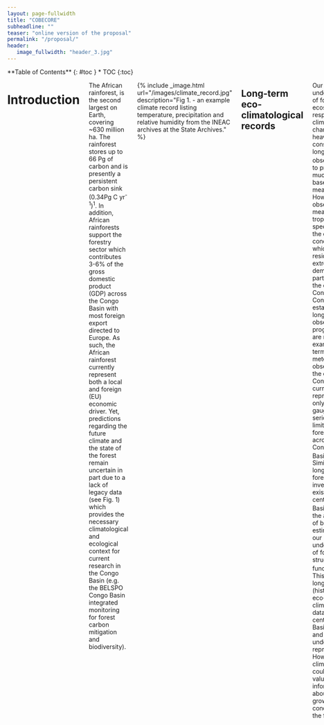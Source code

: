 ```yaml
---
layout: page-fullwidth
title: "COBECORE"
subheadline: ""
teaser: "online version of the proposal"
permalink: "/proposal/"
header:
   image_fullwidth: "header_3.jpg"
---
```

<div class="row">
<div class="medium-4 medium-push-8 columns" markdown="1">
<div class="panel radius" markdown="1">
**Table of Contents**
{: #toc }
*  TOC
{:toc}
</div>
</div><!-- /.medium-4.columns -->

<div class="medium-8 medium-pull-4 columns" markdown="1">

# Introduction

The African rainforest, is the second largest on Earth, covering ~630 million ha. The rainforest stores up to 66 Pg of carbon and is presently a persistent carbon sink (0.34Pg C yr<sup>-1</sup>)<sup>1</sup>. In addition, African rainforests support the forestry sector which contributes 3-6% of the gross domestic product (GDP) across the Congo Basin with most foreign export directed to Europe. As such, the African rainforest currently represent both a local and foreign (EU) economic driver. Yet, predictions regarding the future climate and the state of the forest remain uncertain in part due to a lack of legacy data (see Fig. 1) which provides the necessary climatological and ecological context for current research in the Congo Basin (e.g. the BELSPO Congo Basin integrated monitoring for forest carbon mitigation and biodiversity). 

{% include _image.html url="/images/climate_record.jpg" description="Fig 1. - an example climate record listing temperature, precipitation and relative humidity from the INEAC archives at the State Archives." %}

## Long-term eco-climatological records

Our understanding of forest ecosystem responses to climatic change relies heavily on consistent long-term  observations<sup>2,3</sup> to provide much needed baseline measurements. However, observing and measuring  tropical plant species and the climatic conditions in which they reside is extremely demanding, particularly in the central Congo Basin. Consequently, established long-term observation programmes are rare. For example in terms of meteorological observations, the central Congo Basin is currently represented by only a few rain gauges, seriously limiting climate forecasts across the Congo Basin<sup>4,5</sup>. Similarly, few long term forest inventory plots exist for the central Congo Basin<sup>6</sup> limiting the accuracy of biomass estimates and our understanding of forest structure and function<sup>7,8</sup>. This lack of long-term (historical) eco-climatological data leaves the central Congo Basin spatially and temporally under-represented. However, old climate records could provide valuable information about previous growing conditions of the forest.
Indeed, ecologically relevant data such as historical forest inventory plots which describe forest canopy structure, and leaf level traits derived from herbarium specimen, such as stomatal density and specific leaf area, can elucidate how the forest has changed over time in response to past climate change<sup>9</sup>. In particular, studies demonstrated a strong link between plant functional traits and prevailing climatic conditions<sup>9</sup>. As such, valuable insights can be obtained on how plants are affected by climate change from measuring a limited number of (leaf) functional traits. Strong clustering of leaf traits also implies that changes in environmental conditions can cause profound shifts in plant community structure and ecosystem functioning<sup>10</sup>. Therefore, functional traits could enable us to predict ecosystem functions, such as primary production, carbon sinks and nutrient pools and fluxes under a changing climate. Although traits are continuously being recorded, how functional traits are changing in time is a topic not often addressed.
## Unexplored heritage, and retrospective analysis

There is an urgent need for more long-term eco-climatological (baseline) measurements. Currently, large amounts of ecological and climatological data, approximately five decades (~1910 – 1960), exists as unexplored heritage, stored in various federal archives and collections. Within this context the archives of the Institut National d’Etudes Agronomique du Congo Belge (INEAC) at the State Archives (SA, INEAC March 2013, nr 1546, National Archives), the Royal Museum for Central Africa (RMCA) and the herbarium collections of the Botanic Garden Meise (BGM), with its large collection of tropical African plant specimens and complementary legacy data, are key. The inventory of these archives includes historic forestry, climatological, ecological, biodiversity data and aerial photographs, with great potential and relevance for current and future basic and applied forestry research in the central Congo Basin, particularly within the context of climate change. As of yet, a comprehensive dataset of long-term eco-climatological legacy data for the central Congo Basin is lacking.

{% include _image.html url="/images/sites_small.jpg" description="Fig. 2 - Map of the D.R. Congo, the Congo river and it's watershed. Major cities are marked in italics. Areas not included in climatological data processing are marked with red cross-hatches (i.e. province of Katanga). Locations of interest regarding herbarium and wood collections and archived data are marked (e.g. Yangambi and Luki). The white polygons at Yangambi / luki outline today's UNESCO Man-and-Biosphere reserves. The white dashed rectangle outlines the approximate coverage of historical aerial photographs of the forest cover and it's canopy structure." %}

## Congo basin eco-climatological data recovery and valorisation

COBECORE brings together an interdisciplinary network of partners, including the main institutes curating eco-climatological legacy data of the central Congo Basin. The global objective of this 4-year project is to establish baseline measurements necessary in long-term ecological and climatological research, valorizing as of yet unexplored heritage. To this end, COBECORE will develop a multi-faceted database, by making the static analog INEAC archives digitally accessible and extracting eco-physiological relevant plant traits from historic BGM herbarium specimens. In order to speed up data processing, and provide highly visible public outreach, we will crowd-source transcription of the climatological data and stomatal density counts.
In particular, this database will include: 

1. long-term historical (baseline) climatological measurements throughout the Congo Basin, 
2. detailed forest inventories at the Yangambi and Luki research stations, 
3. geo-referencing of historic aerial photographs and derived structural canopy properties around the Yangambi research station,
4. leaf and wood traits with eco-physiological importance derived from historical herbarium specimen (e.g. stomatal density, gwmax, anatomical wood features) from the Yangambi and Luki regions. The final database will allow for direct applications using contemporary scientific methods such as climate re-analysis, climate forecasting, forest ecosystem modelling and could guide sustainable forestry policies.

# Compliance of the proposal with the scope of the call

There is a pressing need to establish baseline measurements in long-term ecological and climatological research within the Congo Basin (see project summary). The COBECORE project brings together an interdisciplinary network of partners, including the main institutes curating eco-climatological legacy data of the central Congo Basin (i.e. D.R. Congo), to establish these baseline measurements by valorizing as of yet unexplored heritage and realize the potential of eco-climatological legacy data available within the INEAC archives (State Archives), complementary historical archives (RMCA) and data derived of historical herbarium samples of the BGM herbarium.

The project will make information stored in analog archives digitally and easily accessible, which will result in a multi-faceted database of eco-climatological, forest inventory and aerial photography data for direct applications in contemporary scientific methods. Increasing the accessibility of eco-climatological legacy data through COBECORE will improve both global climate and ecosystem models, provide an increased understanding of temporal changes of forest composition and function and contribute to insights into tropical eco-physiology.

# Subject of the proposal

## State of the art and objectives

The project’s overall goal is to make the wealth of information locked in the static INEAC archives accessible to the international scientific community. In order to raise awareness of the global significance of the INEAC data, the COBECORE project will generate three main data streams, together with data integration grouped in four objectives.

***Objective 1. A comprehensive historical climate record across the central Congo basin  :*** 

Currently there is no comprehensive database of spatially explicit historical climatological data for the central Congo Basin. This lack of data directly limits different ongoing research efforts. For example the retrospective analysis of wood cores and herbarium specimens relies greatly on co-occurring climatological records. COBECORE will therefore generate added value and aid in the interpretation of results from the HERBAXYLARREDD project (BELSPO BR/143/A3/HERBAXYLAREDD). HERBAXYLAREDD is aimed at linking plant data from the Herbarium of the BGM with wood samples of the Xylarium of the RMCA in Tervuren to foster a better understanding of patterns and processes in the Congo Basin rainforest. Accurate climatological data are also key in assessing the spatially explicit climate sensitivity of tropical tree species as explored in the Jungle Rhythms project (data collection supported by COBIMFO; BELSPO project SD/AR/01A). We acknowledge that a previous effort was made to partially digitize climatological data during the GNOSIS project (BELSPO project I2/2F/213). The GNOSIS database servers have since been taken offline and the data remains encrypted with the password missing (personal communications: S. Kauranne, Systems & Helpdesk KBIN). Regrettably, these data are considered lost. COBECORE will therefore duplicate part of previous research efforts when digitizing climate records stored at the State Archive.

More so, in Objective 4, we explicitly foresee continued access of the mobilized data long after COBECORE is finished. Data gathered during the digitization effort will contribute to digitization efforts in the State Archive such as outlined in the DIGIPAT initiative. Ingestion of the digitized data in State Archive databases will facilitate future digital consultations of the INEAC archives and support historical analysis such as Expo Congo.

***Objective 2. Historic metrics of forest structure :*** 

In order to establish baseline measurements of the forest structure within the central Congo Basin we propose to assess forest structure based upon various sources of historical data and methodologies. In particular we will use transcription of archived forest survey data in the INEAC archives, re-analysis of BGM herbarium meta-data, the analysis of geo-referenced historic aerial pictures using textural and land-use land-cover change analysis. Structural analysis of the canopy will provide information on the temporal stability of the canopy structure within the permanent sampling plots (e.g. COBIMFO) and support previous and ongoing research at Luki. Geo-referenced imagery (a pre-requisite before textural analysis) will be contributed to www.rdcmining.org and the Cartesius project (www.cartesius.be), an internal digitization initiative of the RMCA. We like to highlight that Objective 2 has a large overlap with thematic axis 2.2.4 “Management and valorisation of the federal audio, photographic and audio-visual heritage” and 2.2.5 “Geolocation for the valorisation of the historical, cultural and scientific heritage” in this BRAIN call. As such, we will seek to collaborate with projects in both axis where possible.

***Objective 3. Historic leaf level traits from herbarium specimen :*** 

In this objective we aim to provide specific leaf area, stomatal density parameters and leaf nitrogen and carbon content (traits) which are important parameters in ecosystem models and indicators of adaptation to climate change in their own right<sup>11,12</sup>. Plant functional traits are used in comparative ecology to offer insights in plant ecological strategies<sup>13</sup>. In addition we will cross-link this data with leaf level data collected during the COMBIMFO field campaign, the phenology data extracted during in the Jungle Rhythms project, the work by Couralet et al. (2013)<sup>14</sup> and previous digitization efforts of herbarium specimen at the BGM in the BIOSPHERETRAITS project.

***Objective 4. Data integration and dissemination :*** 

In the fourth objective we ensure proper data integration into a database structure and dissemination through a web portal and outreach towards the scientific community, the public and the private sector.

## Methods

**1. Data selection (Objective 1-3):**

Historically, the INEAC had it's main headquarters in Yangambi. Paper records of other INEAC field stations were centrally collected at the Yangambi research institute, before being duplicated to keep parallel records in the State Archives. The local significance of the research stations also means that a large fraction of the herbarium (and wood) specimens were collected in or around the greater Yangambi region. A similar singular focus exists around the Luki botanical gardens at the Atlantic side of the Congo Basin, and located in  Mayombe forest. For practical reasons such as data volumes and the number of herbarium specimens to process, the valorization of the INEAC archives and the BGM herbarium will be carried out by focusing on specific locations and subsets of the respective archives (i.e. Yangambi en Luki, see Fig. 2). Although COBECORE makes a selection of data based upon the eco-climatological value of the data the project still ensures that large quantities of analog archives will become digitally and easily accessible and provide a framework for future more extensive digitization (see sections 3.1 & 3.2). 

Currently the Yangambi research station is part of INERA (L'Institut national pour l'Etude et la Recherche Agronomique) and still holds a copy of the data stored in the State Archives. In order to fill in possible gaps of data (e.g. measurements, protocols) at the State Archive, due to incomplete copies, we will partner with the INERA at Yangambi through Resource and Synergies Development (RESYNDE) and their contracting branch in D.R. Congo. Ongoing negotiations concerning long-term collaborations between the INERA Yangambi (with Dr. Limba as acting director) and the RMCA are currently underway, advising full partnership for INERA. However, for practical reasons, notably time restrictions and the unquantifiable estimate of the data gap-filling duties involved before the start of the project, we have chosen to partner with the INERA Yangambi through contracting on an ad-hoc basis. Our partner in contracting will be Dr. Limba  and his affiliated staff. During and after the project we will partner with Dr. Limba to disseminate the dataset generated through the COBECORE project. Within our project we will guarantee the transfer of knowledge of data management and digitization, in return for an intricate knowledge of the INERA-Yangambi library and it's collection.

***Climatological data :***

As the COBECORE database will support tropical ecology research in the central Congo Basin we will limit transcription of climatological records to provinces of D.R. Congo with tropical climate regions (Köppen-Geiger classifications Af, Am and Aw respectively). These areas includes all provinces excluding Katanga which is considered sub-tropical (see Fig. 2). For the selected provinces we will focus on the longest and most complete records, both in terms of variables measured (e.g. temperature, precipitation, relative humidity, barometric pressure) and in terms of continuity of the time series. Where necessary missing data will be completed by digitizing complementary records in the INERA Yangambi archives.

***Historical aerial photographs :*** 

Assessments of canopy structure through historical aerial photographs will be limited to those areas currently located in and around present day permanent sampling plots, at Yangmbi and south of Kisangani, and data availability (covering a fraction of central the Congo Basin, see Fig. 2. dashed white rectangle). Furthermore, limited to no additional data field measurements on forest structure is available from other locations, reducing the potential of in depth analysis outside of the areas surrounding present permanent sampling plots. Scaling also requires expensive high resolution satellite imagery (~$500 / 100 km2 scene), discouraging such large scale research efforts.

***Historical herbarium and wood specimens :***

We will process 500 woody species with multiple replicates per species from both the Yangambi and Luki locations for leaf level traits (# determined through previous experience). Selection of the species is based on abundance in the BGM herbarium, occurrence in both Yangambi and Luki, accuracy of geo-reference data, species dominance in COBIMFO plots and presence of flowers/fruits, suggesting leaf exposure to sunlight. The list will also include the 68 species, or 95% of the current day basal area within recently established permanent sampling plots7. Complementary wood trait data and other plant functional trait data, e.g. plant height and seed size, will be retrieved from existing databases, the Flore D’Afrique Central and literature to augment the value of this dataset. The use of the two locations provides a space for time replacement, where co-occurring species at both locations (with a different climate) can provide insight in their eco-physiological plasticity under climate change.

**2. Digitization (Objective 1):**

***Climatological data :***

Meteorological data will be digitized with the help of the State Archive's  professional digitization equipment such as dedicated scanners. To alleviate any excessive demand on the State Archive's time and man-power we will use project based digitization equipment in parallel. This digitization setup will include a high-resolution digital camera, cold lights and a reproduction stand. The parallel execution will ensure timely delivery of key data and added redundancy and cross institute access to a mobile setup. Images will be stored using a comprehensive file name structure, referencing the original State Archive INEAC index and the climate station's location. The same data will be used to populate meta-data fields in the final database (objective 4). Data present in the State Archive adhere to a number of fixed formats (sizes, data structure; Fig. 1). We will correct the digital images for any colour imperfections, small deformations and increase readability using image processing software (Adobe Creative Cloud) for consistent and easy transcription. The BGM (partner 3) digitised all volumes of the “Flore d’Afrique Centrale”. This has fostered their expertise in text digitisation and mark-up. We will use the expertise of the BGM for our digitization efforts at the State Archive.

Digitization at the Yangambi INERA library will be carried out under RESYNDE management supported by Dr. Limba. Equipment for digitization at the Yangambi library will be provided by RESYNDE, ensuring timely delivery of data products. Only select data will be digitized, informed by previous work at the Sate Archive to avoid duplication of efforts.

***Historical aerial photographs :***

A significant selection of the historical aerial imagery of the Yangambi region exists in a digital form, yet without being geo-referenced. Missing digital data will be acquired through scanning of large prints on a flatbed scanner at the RMCA which holds this part of the INEAC archive.

**3. Transcription (Objective 1):**

Final valorization of the digital images of climatological data, i.e. converting image data to actual usable scientific data, will be performed by experts and through crowd-sourcing. Project researchers will transcribe 10% of the total dataset. Preference will be given in this effort to the most important meteorological records on file (longest and most complete time series) and/or very hard to read cases. This expert dataset will serve as a validation dataset for the crowd-sourcing campaign. The crowd-sourcing campaign will serve as a cost effective way of transcribing data while at the same time reaching out to the public to engage with current research within federal institutes. Both measures ensure a proper validation set to evaluate crowd-sourced transcriptions and a guaranteed quick return of usable data.
All data will be transcribed on the Zooniverse citizen science platform using their recently introduced project builder interface. The project will follow the structure of the successful crowd-sourcing project such as “Jungle Rhythms” and  “Old Weather”. Citizen scientists will be asked to mark all locations of notations of text and numbers in an image (data sheet). Subsequently, the coordinates of these marks will be used to generate small subsets of the original digital image. These small subsets including a single word or number will then be shown 5 times to volunteers for further transcriptions. A majority rule will be used to determine the final accepted values. Both processes will be staggered in time where possible to ensure an optimal work-flow. Similarly, the number of herbarium specimens for processing of stomatal traits is limited due to the time intensive counting. Once more we will crowd-source this easy but time-consuming task, while retaining full control over 10% of the data for validation and rapid turnover of key species.

**4. Geo-referencing and texture extraction (Objective 2):**

Insight into the structure of the canopy is valuable to assess the representativeness of current day permanent sampling plots and the turnover time and processes governing the structure and function of tropical forests. Historical aerial imagery is currently only geo-located, providing an approximate location of all image data. To ensure proper alignment with current day satellite and aerial imagery these images need to be geo-referenced. For the larger Yangambi area we will geo-reference the historical images using 4 or more ground control points (recommended for aerial photography) determined by landscape features such as river banks, stream flow patterns and other important landmarks relative to current day high resolution satellite imagery. An example of one geo-referenced scene (Fig. 3) illustrates the potential of geo-referencing old aerial photographs in quantifying changes in forest structure and function. Figure 3 shows rapid conversion between past and present in terms of forest composition and structure. Here we see a fast transition from a mixed forest with a “rough” canopy (right dashed rectangle) to a mono-dominant Brachystegia sp. forest with a “smooth” canopy (left dashed rectangle). Geo-referenced images will support exploratory land-use land-cover change analysis and textural feature extraction using the fourier transform textural ordination (FOTO) method. The FOTO method uses a principal component analysis (PCA) on radially averaged 2D fourier spectra to characterize an image's texture, linked to both indices of biodiversity and biomass<sup>15,16</sup>. Both geo-referenced data and derived maps will be made publicly available to allow for more specialized and in depth analysis which are outside the scope of this call.

{% include _image.html url="/images/canopy_texture.jpg" description="Fig. 3 - spatial and temporal changes in the canopy texture and species-composition as recorded by a diachronic comparison between (left) a recent (GeoEye-1, 11/11/2011 8:55) high resolution panchromatic 0.5 m remote sensing image and (right) a 1958 georeferenced aerial photograph with ~2m spatial resolution (Wild RC5a, Feb. 1958 10:30). Highlighted by a dashed rectangle is the fast transition between a mixed forest type in 1958 (right) and it's current mono-dominant Brachystegia sp. state (2012, left)" %}

**5. Leaf level traits (Objective 3):**

Leaf traits of stomatal conductance, specific leaf area (the ratio of leaf area to dry mass) and leaf surface area, are important parameters in ecosystem models and indicators of adaptation to climate change in their own right11,12. Stomatal traits (density and gwmax) of the selected herbarium specimens will be collected using a water based varnish method. Here a tin coat of varnish is applied to the leaf surface, dried, removed using clear tape and mounted on a microscope slide. At 3 locations (replicates) on the imprint images will be made at magnifications of 100x or 400x. High magnification limits the depth of field of the focal plane. Therefore, on each location, multiple images throughout the focal plane will be focus stacked to create a consistently sharp image across the field of view. Finally, stomatal parameters will be calculated for the focus stacked images. These parameters include, stomatal density (SD, stomates per m2) and gmax using the diffusion equation by Franks & Beerling (2009)12: 

gwmax = ( dw * SD * pamax / y ) / (pd + π/2 (pamax / π )1/2),
 
where dw is the diffusivity of water vapour at 25°C and v the molar volume of air (constants), pamax is maximum stomatal pore area (m2) calculated as an ellipse using stomatal pore length (m) as the long axis and l/2 as the short axis; pd is stomatal pore depth (m) considered to be equivalent to the width of an inflated, fully turgid guard cell. The specific leaf area and leaf surface area parameters will be derived by scanning and weighing the leaves used in the analysis of stomatal traits. Similar analysis were executed by Dr. Stoffelen and Dr. Vandelook (partners 6 & 7) within the context of the Biospheretraits project. As such COBECORE will expand upon previous research efforts (see state-of-the-art).

**6. Database management and dissemination (Objective 4):**

We will use a “Not only” SQL (noSQL) database to store the variety of data formats generated. We prefer a noSQL solution over a relational database management system (RDMS) due to the complexity and varied content of the database as well as the future scalability of the database. The data will be hosted on a server at Ghent University where technical assistance is provided through the department ICT. The database, including data and meta-data, will be accessible through an application programming interface (API) to facilitate easy queries as well as flexible construction of front-end applications. A front-end for the database will be generated using the Shinyweb application framework with geographic information displayed using the Leaflet framework, while climate time series will be plotted using the plotly and D3.js libraries. An R toolbox will be written to easily query the data from the server using API commands as a stand-alone application. Furthermore, we will publish the whole database in a data journal (e.g. Scientific Data) to ensure the availability of the database, as a whole, long after the end of the project. In addition, relevant parts of the database will be submitted to specialized repositories to further ensure proper dissemination and accessibility of the data.  These external data repositories would include, but not limited to, those of World Meteorological Organization (WMO), the TRY plant trait database<sup>17</sup>, the African tropical rainforest observation network (Afritron), biodiversity.be as well as Global Biodiversity Information Facility. Furthermore, we will reach out to the forestry industry and forestry research institutes for example the Center for International Forestry Research and Consultative Group for International Agricultural Research. In particular we will contact the World Agroforestry Center a partner organization of CGIAR, and the EU FLEGT initiative to help disseminate the dataset to their partners.

## Data

The proposal deals with unexplored heritage as such all data sources will be available in either the State Archive, the RMCA or the Botanic Garden Meise (and by extension the Yangambi INERA library). No new specimens will be collected or measurements made, only existing historical data will be valorized through digitization of existing collections. Here, we merely convert analog archives into digitally and easily accessible data which will inform further research and/or policy, this in line with the scope of the call.

Costs associated with processing these existing datasets of unexplored heritage mainly involve the digitization and transcription of material stored in the archives or re-analysis of herbarium specimen (see methods). Costs include substantial manual labour indexing and digitizing data (archived paperwork or herbarium specimen), transcription, post-processing, data management, software and API development and public outreach efforts due to the crowd-sourcing component of the project. The timing and costs of these actions are reflected in the time-table and budget of this proposal (see sections 2.5 & 6).

Below we provide the list of data sources we will consult to create the three data streams as described in the Methods section 2.2.

**Sections of the INEAC inventory (and page number) of particular interest include:**

- p 421 – 559: Climatology and meteorology
- p. 63: Technical documents and protocols
- p. 229: Documents of the Forestry Division: this division managed exploitation of the forest 
surrounding Yangambi and was technically supported by the Forestry Station of Mayumbe 
in Luki and various forestry groups in other INEAC stations.

Additional information may also be found within the climatological data from specific research stations.

**Sections of the RMCA archives pertaining to historical aerial photographs in the larger Yangambi region:**

- Flight paths 1 – 20, pictures #58/04/78 – 58/09/06 (approximate coverage see Fig. 2)
- Exploratory research will be conducted on the:
	- The Bulletin d’INEAC
	- The Bulletin Agricole Du Congo Belge (published by the Ministry of Colonies)
	- Complete series of INEAC technical documents (protocols)
matching wood traits will be extracted from existing databases to match processed historical herbarium specimens (see below).

**Historical herbarium specimens:**

500 species present in the BGM herbarium collection will be processed for leaf traits on stomatal conductance. Non-inventoried INEAC documents at the BGM may prove relevant within COBECORE. This will be discussed during working group meeting at the beginning of the project.

**Supporting data:**

Corresponding data, as outlined above, but missing in the State Archive will be sought in the Yangambi INERA library to complement the dataset. In particular efforts will be focussed on retrieving missing protocols and meteorological data. This work will be full-filled by RESYNDE, providing digitization expertise, in collaboration with INERA Yangambi.

## Workplan and detailed description of the tasks

A detailed work plan describing individual tasks and work-packages is provided below. We also provide a flow-chart on the integration and interrelation of the work-packages and tasks (Fig. 4). Abbreviated Partners involved in the Work Package are listed below the sub-titles.

{% include _image.html url="/images/flowchart_cobecore.png" description="Fig 4. - COBECORE flow chart" %}

### Work Package 1

#### Identification and organization of complementary sources of ecological, climatic and land use change (meta)data

**1.1 Preliminary identification of (meta-)data sources from the INEAC and related archives.**
	(RMCA / UGent / SA / BGM)

This includes the collection of relevant existing printed and grey inventories; (limited) creation of new inventories to enable/improve access to archives. This work package will result in a comprehensive list of available data, and will be published as a brief report (D1 / see time table work plan).

**1.2 Selective sampling of data from the INEAC archives at the State Archives, RMCA and in the federal collections of BGM following COBECORE.**
	(RMCA / UGent / SA / BGM)

To limit the data streams to process we will selectively sample the best data available (providing some initial QA/QC). However, provisions will be made to ensure the future growth of the project outside the scope of COBECORE using flexible database structures and standard practices regarding inventory policies at the State Archives. The results and rational of the sampling will be noted for further reference and included in a brief report (D1 / see time table work plan).

**1.3 Preliminary analysis of the state of Yangambi archives and their content.**
	(INERA / RMCA / UGent)

In collaboration with RESYNDE an inititial analyses of the state of the Yangambi INEAC library will be executed. This to ensure proper project management, aligning expectations with the (state of the) available data.

### Work Package 2

#### digitization, registration and validation of (meta)data

**2.1 Registration of meta-data related to information extracted from the INEAC archives, such as corroborative research within the INEAC archives and in complementary archives and validation of meta-data types.**
	(UGent / RMCA / BGM / SA)

Work Package 2.2 will include among others: a) geo-location (cross-checking photo locations), b) protocols (cross-checking methodology), c) taxonomic verification for current names, cross-referenced in botanical databases of all tree species , d) identification of possible sources of error in the data (when not otherwise specified), e) land use/landscape characteristics, including experimental layout and landmarks (on photographs and maps of forests). This work package will continue alongside a large part of the initial digitization process.

**2.2 Digitization of legacy aerial photographs**
	(RMCA / UGent)

Although some aerial photographs are digitized (see Fig. 2)  remaining photos will be digitized on a flatbed scanner at the RMCA prior to processing. During this time we will also ensure proper file handling and post-processing prior to geo-referencing and further analysis.

**2.3 Digitization  from the INEAC archives at the State Archives, RMCA and in the federal collections of BGM**
	(UGent / RMCA / SA)

Researchers from UGent and RMCA together with personnel from the State Archive / RMCA and BGM (depending on the location of the data) will digitize selected data streams from the INEAC archive. This work package involves the digitization of the climatological data, forest inventories, protocols as stored at the various federal institutes.

**2.4 Digitization of herbarium specimens for stomatal density analysis + additional leaf trait parameters**
	(BGM)
The analysis focuses on stomatal density (SD), specific leaf area (SLA) and leaf area of the most dominant tree species in Luki and Yangambi. Measuring SD for 500 herbarium specimens each in Yangambi and Luki x 3 replicates per specimen would mean about 3000 preparations (including preparations, counts, entering data etc.), a truly unique data-set for comparative analyses. These measurements immediately provide leaf surface area data and scans for a comparative seed morphology (more details see WP3.3).
2.5 Digitization at the INERA Yangambi Archive, D.R. Congo. Gap filling of the missing parts of the climatological and ecologically relevant data streams.
	(INERA)

RESYNDE will be contracted to facilitate digitization of supporting data from the INEAC library in Yangambi. In collaboration with with Dr. Limba RESYNDE will digitize protocols pertaining to forest sampling and missing climatological data.

### Work Package 3

#### Valorization of digitized data

**3.1 Transcription of digitized meteorological records and ecologically relevant forest inventory data as well as stomatal density counts (through crowd-sourcing).** 
	(UGent / RMCA / BGM)

As described in the methods, 10% of the digitized data (both climatological as  microscope slides of leaf stomata) will be processed by experts. Both dataset will be submitted to a crowdsourcing platform for further processing. Experts at UGent / RMCA and BGM will follow up on this process, and ensure the transfer of the final crowdsourced stomatal counts to the UGent partner for post-processing.

**3.2 Geo-referencing of legacy aerial photography, as well as basic analysis of Land Use and Land Cover Change (LULCC) and textural metrics of canopy structure.**
	(UGent)
	
We will use the free QGIS geographical information system in combination with contemporary high resolution imagery (Google Earth) to geo-reference the historical aerial photographs. Subsequently the geo-referenced data will be processed using the FOTO algorithm, extracting canopy texture features. In addition, we will manually outline forest features and areas of Land Use and Land Cover change (marking transitions between vegetation types).

In this work package an obvious link exists with both domain 2.2.4 (management and valorization of the federal audio, photographic and audiovisual heritage) and 2.2.5 (geo-location for the valorization of the historical, cultural and scientific heritage). We will actively seek out collaborations with funding allocated within these axis if applicable.

**3.3 Extraction of supporting functional trait and geographical data from herbarium collections for relevant species, covered in forestry inventories.**
	(BGM)
For the species measured during the first year (WP 2.4), additional functional trait data will be extracted from the Flora of Central Africa and other works (reports, monographs etc.) not easily accessible to the scientific community but most of them kept in the Archives and Library of the Botanic Garden Meise. The families including the majority of dominant tree species have already been published, otherwise other works have to be consulted to fill gaps. Additional data of interest are functional trait data (plant height, dispersal type, seed size, leaf morphology etc.) and distribution data. All data have to be entered in the right format. During digitization data from herbarium labels will be retrieved and geo-referenced. These data will provide additional information on sampling time and geographical distribution.

**3.4 Database design, valorization post-processing, data-warehousing, database population**
	(UGent / RMCA)

This work package includes the technical aspects of the project regarding database design, management, and data ingestion. These tasks are spread out over the full duration of the project and included at appropriate times.

The database is layout is outlined early on in the project, although the choice for a noSQL approach leaves ample flexibility for later additions. Data processed by crowd-sourcing will need extensive post processing. After post-processing (selecting the final value for a particular crowd-sourced task) we will populate the final database.

### Work Package 4

#### Enhancing the accessibility of the INEAC archives and valorizing their potential within a scientific and international context

**4.1 Translation of the inventory of the INEAC archives from Dutch to French and English, to ensure easy access to the archived data stored at the State Archives and proper deposition of all digitized material in the State Archive database structure, for later online queries.**
	(SA)

In this work package we will ensure the proper translation of the Dutch INEAC inventory at the State Archive. In addition, the State Archive will ingest all digital images (non-transcribed) of the INEAC archive. This supports ongoing digitization efforts and will make querying of the content of the INEAC archive easier as no access to the paper files would be required. The State Archive will incorporate this dat in their current database structure. This effort is therefore independent of the database development of COBECORE, but at the same time provides an additional backup of the digital data.

**4.2 Creation of a geospatial web portal to access the data set based upon locality.**
	(UGent)

In order to provide easy access to the data we will create a geospatial web portal which provides the possibility to browse and download the data on a site-by-site basis (or in bulk) and explore the data graphically. We refer to the Methods section for details on the implementation.

**4.3 Extensive documentation of the project database and it’s functionality for future reference and extension of the work.**
	(UGent / RMCA)

Although often overlooked documentation forms the backbone of many projects. It ensures reproducibility, transparency and easy transfer of data. As such we will provide extensive documentation in both English and French. This documentation will serve to provide as sources of information for public outreach as well as wealth of information for researchers after the completion of the project.

**4.4 Final synthesis report and paper to be submitted to a data journal (e.g. Nature Scientific Data) to ensure proper citation (e.g. through a doi) of the open access data and longevity of the project output.**
	(Ugent / RMCA / BGM / SA)

To increase the international visibility of the dataset we intend to publish the dataset in an open access data journal (e.g. Nature Scientific Data). Aside from increasing visibility it will also provide a safeguard against catastrophic data loss after the end of the project. A synthesis report based upon this publication will be submitted to BELSPO for internal review (see WP4.7).

**4.5 Establish links to external data repositories such as those of the World Meteorological Organization (WMO), the TRY plant trait database and / or the African tropical rainforest observation network (Afritron).**
	(Ugent / RMCA / BGM)

We further increase the visibility of the generated data by submitting parts of the database to specialized data repositories. Trait based data from the herbarium and wood samples will be submitted to the TRY plant trait database, the Afritron project, GBIF and biodiversity.be, climatological data will be committed to the WMO repository.

**4.6 Internal review and international outreach (conferences)**
	(Ugent / RMCA / BGM / SA)

This work package describes all tasks related to internal review, including workshops which provide project guidance, a closing symposium and international conferences through which project results are disseminated.

**4.7 Public relations and Public outreach**
	(Ugent / RMCA / BGM / SA)

Supporting the academic communication are public relations and public outreach. This component is key given the crowdsourcing component of the project. We will engage with the project through a dedicated website (specific to each crowdsourcing project) and overall project webpage. To sustain an active crowdsourcing community we will also provide feedback to the community through the Zooniverse Talk Forums. This effort requires low intensity but sustained efforts.

#### Valorization

**Target groups and stakeholders**

The data contained in the INEAC archives is of international significance, in particular for countries in the Congo Basin and D.R Congo in particluar. COBECORE will focus on the extraction of data from archives and data sources located in Belgium (gap filling with local data where necessary). As COBECORE progresses, it’s outputs will be made available to an international target audience and stakeholders.

The Network Workshops will promote the objectives, progress and achievements of COBECORE project both within the network and to international partners. An International Symposium at the end of the project will present the achievements of COBECORE to a wider audience of stakeholders, including information management specialists, software developers, researchers, students, policy makers, librarians and persons with an interest in the research of INEAC and the management and exchange of research information and knowledge. 

**Outputs of COBECORE:**

- A COBECORE website will be developed and maintained by the UGent to advertise progress of the project
- The fully operational database will be accessible through the COBECORE website and it's API
- COBECORE will be presented at (inter)national scientific meetings (mainly: the conference of the Association for Tropical Biology and Conservations (ATBC) and European Geosciences Union general assembly (EGU))
- Advertisement of the database will be done on affiliated organization web sites, mailing lists, flyers and posters will be printed for distribution at meetings etc;

In addition to the publication of research results in scientific journals, the following documents will be made available through the website: 

- Translation of the Dutch inventory of the INEAC archives in French and English, with a link to the website of the National Archives 
- Intermediary report “Working document: Location and state of eco-climatological data of the INEAC archives in Belgium” 
- Intermediary report “Management and protocols used for the valorization of the INEAC archives” (R2 in the Work Plan) 
- Final Report “Valorization of legacy data in multivariate databases: the COBECORE project”  (R3 in the Work Plan)
Proceedings of the International Symposium

# Expected research results and their impact for science, society and decision making

## Expected research results

The COBECORE project will result in a comprehensive database of three eco-climatological data. This database will include climatological data across the tropical climate regions (all D.R. Congo provinces, except Katanga, Fig. 2). In addition, the project will produce geo-referenced historical aerial photographs, covering the forests around Yangambi (among others the current day UNESCO man-and-biosphere reserve), and derived products such as texture metrics quantifying forest canopy structure, which is related to forest biomass and biodiversity, and land-use land-cover change maps. Furthermore, eco-physiological important wood and leaf traits (vessel diameter, stomatal density and gwmax) from 500 historical herbarium specimens.

The complete integrated dataset will be made available through an open access data journal publication and a dedicated website for interactive exploration of the data. As the three data streams have their own value, data will be submitted to dedicated field specific data repositories such as the plant trait database TRY, the world meteorological organization (WMO) and federal initiatives e.g. the in-house database of the State Archives and the cartesius.be project.

At present, scientific information is freely available and accessible in the INEAC archives. Yet, the cumbersome nature of retrieving and assimilating this information is unappealing for many, particularly foreign researchers, especially as there is no indication of the time and effort required. A better estimation of the time and effort required to retrieve, digitize, evaluate, corroborate and incorporate data from the INEAC archives to the online accessible database, will improve opportunities for more extensive validation of the INEAC archives, by making it a less hypothetical exercise. A more detailed inventory and estimates of the workload required for digitization and processing will be provided in intermediary reports “Working document: Location and state of eco-climatological data of the INEAC archives in Belgium (R1, see time table)”and “Management and protocols used for the valorization of the INEAC archives (R2, see time table)”. Finally, we will translate the INEAC archive inventory in French / English, to be deposited at the reading room of the State Archives and listed online for digital inquiries on the State Archive's website. This will greatly enhance accessibility for Congolese partners and the international research community.

## Expected impacts of the research and compliance of the research with the expected impacts

COBECORE is driven by national and international demand from the scientific community. As such, the project will have as significant impact on the scientific community.  The project will expand current scattered local digitization efforts (mainly focused on the rift valley) into a basin wide analysis of historical eco-climatolgoical data, covering both a large spatial and temporal extent (~1920 - 1960).

As such, the project will provide the first comprehensive and consistently curated historical dataset of ecosystem and climatological parameters for the central Congo Basin, filling important data gaps and will support research into climate re-analysis, climate forecasting and forest ecosystem modelling. Furthermore, the translation of the inventory (currently a Dutch inventory for an essentially francophone archive) will also greatly increase accessibility for foreign (notably Central African) researchers. Additional translation to English and availability as an online pdf, will enable it to reach a much wider audience, stimulating future validation opportunities immensely.

Results of the COBECORE project will directly influence climate and forestry policy through a better understanding of forest structure and the spatial and temporal changes within the forest. The latter have direct consequences within the context of the United Nations reducing emissions from deforestation and forest degradation (UN-REDD+) program or the EU FLEGT action plan. Knowledge gleaned from the COBECORE dataset will inform carbon management but also support sustainable forestry practices under a changing climate and guarantee durable local and foreign forest product trade.

Although COBECORE is focussed heavily on providing much needed data streams for basic research the project does have a considerable societal impact. For example, an active part of the project will involve active awareness raising in the form of crowd-sourcing. A previous project, Jungle Rhythms, attracted over 6000 volunteers of with more than 1/3 officially registered in the Zooniverse community. Although there is a bias towards English spoken countries, participants are almost equally divided between Northern America (47%) and the EU (31%), illustrating the wide reach and societal impact of such a project. Currently, the project is ~70% complete 10 months after it's start.

In addition, the project also supports capacity building in D.R. Congo due to local digitization efforts. The outcome of our research through policy such as sustainable forestry practices will also have a direct impact on the local population. Indeed, the information mobilized by the COBECORE project relates to issues that reach much wider than the scope of COBECORE. The scientific value of the data resides in the extent of the data collected in a region where the availability of reliable baseline information is practically absent. In this way, the INEAC archives are complementary to many current research topics and policy issues. As an extensive source of reliable information, data stored in the INEAC archives can help to elucidate or reinforce contemporary agronomic, ecological and climatic trends. In this way, the INEAC archives may guide or support policy efforts and priority setting in the realm of development cooperation, biodiversity conservation, poverty alleviation, agriculture, climate change mitigation, natural resource management and food-security in Africa, and globally.

TABLE

## follow-up committee (provisional)

The follow-up committee will be involved in 2 Network Workshops and a final symposium. Follow-up committee members will serve as advisees throughout the project. Contact will be via at least one of the following: email, skype, or telephone (at their preference). They will also serve as representatives of larger networks of resource persons (e.g. CGIAR, FAO). Participation in intermediary and ad-hoc meetings will be on a voluntary basis.

**Chris Jones** is an atmospheric scientist at the Met Office where is main focus his the analysing of feedbacks between climate and the carbon cycle and looking at the long term commitments of ecosystem changes to climate change. His research was instrumental in enabling these first simulations which identified the potential large, positive feedback between climate and the carbon cycle. He has subsequently been involved in analysing the mechanisms behind this feedback by comparing models with both observations and other models in the C4MIP and CMIP5 model inter-comparison project.

**Jan Verbesselt** is associate professor in remote sensing at Wageningen University,  Laboratory of Geo-information Science and Remote Sensing. He focusses at measuring and understanding ecosystem dynamics by developing novel spatio-temporal methods to detect, monitor and forecast changes using remotely sensed data from in-situ, terrestrial- and airborne LiDAR, and satellite sensors. The application of remotely sensed images for ecological modelling, and collaborative earth science for assessing vegetation, climate, and human impacts take a central place.

**Stefan Hauser** is a Systems Agronomist with 25 years of research experience in West and Central Africa. His background is in soil science and soil biology in the humid forest zones of Nigeria and Cameroon. Now based in International Institute for Tropical Agriculture, IITA-Nigeria, he recently returned from D.R. Congo after formally establishing IITA-D.R. Congo and conducting an academic training program for the Congolese national agricultural research system. He currently works on cassava and yam agronomy and plant nutrition in Nigeria, Ghana, Cameroon, and D.R. Congo. He is also the Focal Point at IITA for the CRP-Humid Tropics program.

**Eric Tollens** is professor emeritus of Agricultural Economics at the KULeuven. He worked in the Congo from 1970-1977, where he was a lecturer in the Institut Facultaire d’Agronomie at Yangambi (’73-’77). He is a member of the Governing Boards of the CTA in Wageningen and the World Agroforestry Centre in Nairobi. He has a long experience in the D. R. Congo. Presently, he is charged by IITA and International Food Policy Research Institute (IFPRI) to do a study on the restructuring of agricultural research in the D.R. Congo.

**Inge Jonckheere** is currently a Forestry Officer for the Food and Agriculture Organization (FAO) of the United Nations (UN). She provides critical guidance and advice in Monitoring, Reporting and Verification (MRV) within the context of the “reducing emissions from deforestation and forest degradation in developing countries” (REDD+) under the UN framework convention on climate change (UNFCCC). Furthermore, she is responsible for the remote sensing web portals for countries in the REDD+ context and coordinates capacity building for developing countries on tropical forest monitoring.

## Sustainability, gender dimension, ethics

All partners of the COBECORE network will abide by the principles outlined in the Code of Ethics for Scientific Research in Belgium. This will be further encouraged by providing all partners (and newly recruited staff members) a copy of this document.

The COBECORE network represents 2 Federal Institutions (RMCA, State Archive), 1 Regional Institution (BGM) and 1 University. Gender is represented as follows: 1/7 partner representatives are female (a RMCA partner – see partner experience: 4.1), the follow-up committee includes 1 woman. Recruitment of staff by COBECORE will follow equal opportunity guidelines. When two candidates are equally ranked, preference will be given to the female candidate.

There is an interesting balance between experienced senior scientists and early-stage researchers, fostering guidance and transfer of knowledge. This transfer of knowledge will support career development for early-stage researchers, helping them grow within the Belgian research community.

All documents under review during valorization are of non-personal nature, as it pertains protocols and scientific measurements, and  are outside of copyright law due to their age. We will adhere to an open access policy making all data available under a creative commons license ensuring transparency and unrestricted access to publicly funded research of international significance, with implications within climate and ecological research, mitigation efforts and sustainable forest management.

Sustainability of the COBECORE project will also be supported through by its linkage with international data repositories, such as (but not limited to) the World Meteorological Organization (WMO), the TRY plant trait database and the African tropical rainforest observation network (Afritron). Furthermore, we will publish the database in an open access format in a data journal (e.g. Scientific Data). This will enable free and unrestricted access to publicly funded relevant data of international significance, particularly for African researchers. Furthermore, It will also ensure proper citation of the data, it's processing and funding agencies.

Finally, we will ensure complete and transparent accessibility to all data gathered. In addition to the above mentioned measures data will be burned to DVD(s), fully documented in French and mailed by post to INERA Yangambi to guarantee local dissemination were stable internet connections are limited.

# Network

## Partners' expertise

### Ghent University (Coordinator)

**Dr. Hans Verbeeck** holds a PhD from the Laboratory of Plant Ecology at Ghent University. He recently started the CAVElab on an ERC starting grant TREECLIMBERS (grant number 637543), modelling the response of lianas as key drivers of tropical forest responses to climate change. More generally, his research field is the ecology, carbon and water cycle of terrestrial ecosystems, mainly tropical and temperate forests. Ecosystem modelling is the core tool of his research, and the research questions that emerge from the modelling work are driving the design of field work activities. The CAVElab focusses on the role of lianas in the climate response of tropical forests as well as biogeochemical cycles of tropical forests in the context of climate and land-use change. Additionally attention is given to the interaction between functional diversity and biogeochemical cycles in (tropical) forests and methodological aspects of vegetation modelling. For example, previous research under his supervision of PhD Jackie Epila (supported by the Flemish University Development Cooperation) focussed on the assessment of the drought vulnerability of key tree species in Ugandan tropical forest.

**Select publciations (h-index: 23):**

1. Kearsley E, de Haulleville T, Hufkens K, Kidimbu A, Toirambe B, Baert G, Hyugens D, Kebede Y, Defourny P, Bogaert J, Beeckman H, Steppe K, Boeckx P, Verbeeck H. (2013) Conventional tree height-diameter relationships significantly overestimate aboveground carbon stocks in the Central Congo basin. Nature Communications, 4: 2269.

2. Verbeeck H, Peylin P, Bacour C, Bonal D, Steppe K, Ciais P (2011) fluxes in Amazon forests: Fusion of eddy covariance data and the ORCHIDEE model. Journal of Geophysical Research, 116, 1–19.

3. Verbeeck H, Betehndoh E, Maes W et al. (2014) Functional leaf trait diversity of 10 tree species in Congolese secondary tropical forest. Journal of Tropical Forest Science, 26.

4. Verbeeck H, E Kearsley (2015) The importance of including lianas in global vegetation models. Proceedings of the National Academy of Sciences, 201521343

5. Doetterl S., Kearsley E., Bauters M., Hufkens K., Lisingo J., Baert G., Verbeeck H., Boeckx P. (2015) Aboveground vs. Belowground Carbon Stocks in African Tropical Lowland Rainforest: Drivers and Implications. Plos One, 10:  e0143209.

---

**Dr. Koen Hufkens** holds a PhD in biology from the University of Antwerp. During his PhD he bridged the fields of physics and biology. His interdisciplinary work has sharpened his communication and problem solving skills. In subsequent years this passion for interdisciplinary research has led him to participate in a variety of posts that he has navigated well, acquiring new knowledge in the analysis of large datasets whilst maintaining an integrative overview. 

After a first stay in the US the candidate's focus shifted from landscape ecology towards the study of phenology using satellite and near-surface remote sensing, and eco-physiological measurements. During these years he became involved in the PhenoCam project led by Andrew D. Richardson. The candidate then returned briefly to Belgium to pursue research within the field of tropical forest ecology. Thereafter, an opportunity to return to the Richardson Lab at Harvard University arose, to continue work on the PhenoCam project. Here he was involved in the synthesis and visualization of ~1000 site years of the continuously
growing PhenoCam archive, representing approximately 8 TB of images (e.g. http://explore.phenocam.io). Through his research he has experience with big dataset management and increasing data accessibility through R toolboxes and interfaces (e.g. Amerifluxr R toolbox). Select publications show the reach of his previous work. More software tools can be found on his github repository.

**Select publications (h-index: 14):**

1. Hufkens, K., Keenan, T. F., Flanagan, L. B., Scott, R. L., Bernacchi, C. J., Joo, E., … Richardson, A. D. (2016). Productivity of North American grasslands is increased under future climate scenarios despite rising aridity. Nature Climate Change, 6: 710-714.

2. Doetterl S., Kearsley E., Bauters M., Hufkens K., et al. (2015) Aboveground vs. Belowground Carbon Stocks in African Tropical Lowland Rainforest: Drivers and Implications. Plos One 10: e0143209.

3. Kearsley E., de Haulleville T., Hufkens K., Kidimbu A., Toirambe B., Huygens D., Kebede Y., Defourny P., Bogaert J., Beeckman H., Baert G., Steppe K., Boeckx P., Verbeeck H. (2013). Conventional tree height–diameter relationships significantly overestimate aboveground carbon stocks in the Congo Basin. Nature Communications 4: 2269

4. Hufkens K., Keenan T., Richardson A. D., Sonnentag O., Melaas E., Bailey A., O'keefe J., Friedl M. (2012). Ecological Impacts of a Widespread Frost Event Following Early Spring Leaf-Out. Global Change Biology: 18: 2365 – 2377.

5. Hufkens K., Friedl M., Sonnentag O., Braswell B. H., Milliman T., Richardson A. D. (2012). Linking near-surface and satellite remote sensing measurements of deciduous broadleaf forest phenology. Remote Sensing of Environment: 117: 307-321.

---

Additional support will be provided by **Dr. Jan Van den Bulcke**. Jan Van den Bulcke obtained a MSc degree in Bioscience Engineering (Land and Forest management) and a MSc degree in Environmental Sanitation at the Ghent University in 2000 and 2001 respectively. He obtained his PhD in 2006 and is since 2007 postdoc at the Laboratory of Wood Technology (Woodlab-UGent). His main research interests are non-destructive testing, structural and chemical mapping / visualization of lignocellulosic materials, understanding climate – xylem growth using X-ray CT scanning at the inter- and intra-ring level and mathematical modelling of biological processes in collaboration with other groups, through joint PhD projects. As a postdoc, he is also involved in several research projects dealing with imaging and analysis of tree growth, with focus on technological expertise on scanning and imaging. The group at Woodlab-UGent has developed a fast and high-throughput X-ray based technique for analysis of increment cores, with special focus on the tropics. Through collaboration, a.o. in COST actions as (substitute) management committee member and as partner in international projects, he is acquainted with partnership management both at national and international level.

**Select publications (h-index: 15):**

1. Couralet, C., Van den Bulcke, J., Ngoma, L.M., Van Acker, J. & Beeckman, H. (2013). ‘Phenology in functional groups of central African rainforest trees’. Journal of Tropical Forest Science 25: 361-374.

2. De Ridder, M., Van den Bulcke, J., Van Acker, J. & Beeckman, H. (2013). ‘Tree-ring analysis of an African long-lived pioneer species as a tool for sustainable forest management’. Forest Ecology and Management 304: 417-426.

3. Van den Bulcke, J., Wernersson, E. L., Dierick, M., Van Loo, D., Masschaele, B., Brabant, L., Boone, M.N., Van Hoorebeke, L., Haneca, K., Brun, A. & Hendriks, C. L. L. (2014). ‘3D tree-ring analysis using helical X-ray tomography’. Dendrochronologia 32: 39-46.

4. De Mil, T., Vannoppen, A., Beeckman, H., Van Acker, J., & Van den Bulcke, J. (2016). A field-to-desktop toolchain for X-ray CT densitometry enables tree ring analysis. Annals of Botany mcw063.

5. De Mil, T., Ilondea, B. A., Maginet, S., Duvillier, J., Van Acker, J., Beeckman, H., & Van den Bulcke, J. (2016). ‘Cambial activity in the understory of the Mayombe forest, D.R. Congo. Trees, 1-13.


### Royal Museum for Central Africa

**Dr. Hans Beeckman** graduated as forestry engineer and made his PhD on the numerical analysis of tree-ring data. He is senior scientist and curator of the Xylarium at the Royal Museum for Central Africa since 1995. In January 2014 he has been appointed as head of the new founded Wood Biology Service. The Service studies the material wood as part from living beings. This includes the analysis of cells and tissues (wood anatomy) and the growth of trees as a result of cambial activity. The actual focus is on the rainforests of Central Africa where structure and functions of tropical trees are being studied through wood analysis. Earlier focuses have been on woodlands, mangroves and montane vegetation. His current research inlcudes studies of the dynamics of cambial activity, the climate information in growth-ring patterns and the variability of wood traits. Furthermore, he addresses scientific questions on forest history (species diversity) and archaeobotany are addressed through analysis of charcoal containing layers in the soil (pedoanthracology).

Dr. Beeckman has daily contacts with the international communities of wood anatomists en dendrochronologists. He is also involved in the scientific authorities of CITES and other regulations aiming at conservation of tropical forests and fostering legal and sustainable timber trade. His research network includes Belgian and Congolese universities with which he has common PhD and postdoc projects. Through courses and identification services he has extensive contacts with the timber industries. His contact with the timber industry will assist in dissemination of the data within the context of sustainable forest management.

**Select publications (h-index: 23):**

1. Couralet, C., Van den Bulcke, J., Ngoma, L.M., Van Acker, J. & Beeckman, H. (2013). ‘Phenology in functional groups of central African rainforest trees’. Journal of Tropical Forest Science 25: 361-374.

2. Kearsley, E., de Haulleville, T., Hufkens, K., Kidumbu, A., Toirambe, B., Baert, G., Huygens, D., Kebede, Y., Defourny, P., Bogaert, J., Beeckman, H., Steppe, K., Boeckx, P. & Verbeeck, H. 2013. ‘Conventional tree height-diameter relationships significantly overestimate aboveground carbon stocks in the Central Congo Basin’. Nature Communications 4: 2269.

3. De Ridder, M., Van den Bulcke, J., Van Acker, J. & Beeckman, H. (2013). ‘Tree-ring analysis of an African long-lived pioneer species as a tool for sustainable forest management’. Forest Ecology and Management 304: 417-426. DOI: 10.1016/j.fotrco.2013.05.007.

4. Hubau, W., Van den Bulcke, J., Kitin, P., Mees, F., Van Acker, J. & Beeckman, H. (2012). ‘Charcoal identification in species-rich biomes: a protocol for Central Africa optimised for the Mayumbe forest’. Review of Palaeobotany and Palynology 171: 164-178.

5. Beeckman, H. 2016. ‘Wood anatomy and trait-based ecology’. IAWA Journal 37: 127-151.

---

**Dr. Kim Jacobsen** holds a PhD in Bio-engineering from the KULeuven and has a background in tropical agronomy, nematology, developmental biology and marine biology.  Kim has served as an EU-project administrator for biodiversity information projects (incl. EDIT, SYNTHESYS and EU BON). In this function, among others, she organized training events, workshops, summer schools. 

Furthermore, Kim holds key knowledge of the structure of the collections at RMCA related to the INEAC archives. She also as an extensive network with (inter-)national partners with a vested interest in valorization of legacy data pertaining to Central Africa (eg. CGIAR, FAO). These contacts will help to ensure proper dissemination of the data after the project's completion to maximize the expected impact (see 3.2) of the project.

**Select publications (h-index: 6):**

1. Blomme, G., Jacobsen, K. et al. (2014). Fine-tuning banana Xanthomonas wilt control options over the past decade in East and Central Africa. European Journal of Plant Pathology 139:1-17.

2. Norgrove, L., Tueche, R., Jacobsen, K et al. (2012). Tackling black leaf streak disease and soil fertility constraints to enable the expansion of plantain production to grassland in the humid tropics. International Journal of Pest Management 58:175-181.

3. Jacobsen, K.,  Maes, L. et al. (2009). Host status of twelve commonly cultivated crops in the Cameroon Highlands for the nematode Pratylenchus goodeyi. International Journal of Pest Management 55: 293- 298.

4. Hauser, S., Mekoa, C. & Jacobsen, K. (2008). Bunch yield response of two cultivars of plantain (Musa spp. AAB, Subgroups French and False Horn) to hot-water treatment and fertilizer application planted after forest and bush/grass fallow. Archives of Agronomy and Soil Science 54:541-556.

5. Jacobsen, K., Fogain, R., Mouassom, H. & De Waele, D. (2004). Musa-based cropping systems of the Cameroon highlands: a case study of the West and North West province of Cameroon with emphasis on nematodes. Fruits 59:311-318

### Botanic Garden Meise

**Dr. Piet Stoffelen** started his professional career with a study on the taxonomy and systematics of tropical African genera of the Rubiaceae. From 1999 till 2003, his main task at the National Botanic Garden was assisting the curator in everyday collection management. From 2004 onwards the Garden became a partner in several digitalisation projects (e.g. African Plants Initiative, European Network for Biodiversity Information and Belgian Biodiversity Platform). These projects required the introduction of international standards for digitalisation, a new database and the training of new staff. Between 2004 and 2006, to which Dr. Stoffelen made important contributions. 

From 2007 onwards the rehabilitation of Central African Botanic Gardens and Herbaria became an important duty of the National Botanic Garden of Belgium. Dr. Stoffelen collaborated on these rehabilitation projects, funded by the European Union, the French Ministry of Foreign Affairs, the Belgian Cooperation for Development and the Belgian Ministry of Sciences. He was the Gardens representative in the inter-institutional committee of the ‘Congo-2010 project’.
In 2011 Dr. Stoffelen became the acting curator of the vascular plants herbarium, with about 3 million herbarium specimens; The everyday management of the collections (loans, returned loans, digitalisation, scanning, etc.), the follow up of current projects, the implementation of new international standards and procedures and the efforts to link the herbarium to new emerging opportunities are a full time occupation. He was an official partner in several Belspo financed projects (e.g. XYLAREDD, BIOSPHERETRAIT) and collaborated in other related projects (e.g. COBIMFO, HEREBAXYLAREDD) and has expertise in digitalisation and collection managment. In 2016 he became head of the Collections Department at the BGM. During COBECORE Dr. Stoffelen, together with Dr. Vandelook (see below) will provide guidance and oversight of the processing of herbarium specimens at the Botanic Garden Meise.

**Selected publications (h-index: 10):**

1. Godefroid S., Van de Vyver A,Stoffelen P.,Robbrecht E. & Vanderborght Th. (2011). Testing the viability of seeds from old herbarium specimens for conservation purposes. Taxon 60: 565-569.

2. Massó i Alemán, S., Bourgeois, C., Appeltans, W., Vanhoorne, B.;De Hauwere, N.,Stoffelen, P., Heughebaert, A., Dahdouh-Guebas, F. (2010). The 'Mangrove Reference Database and Herbarium'. Plant Ecology & Evolution 143: 225-232

3. Stoffelen P., Noirot M., Couturon E., Bontems E., De Block P. & Anthony F. (2009). Coffea anthonyi, a new self-compatible Central African coffee species, closely related to an ancestor of Coffea arabica. Taxon 58: 133-140.

4. Davis, A.P., Govaerts, R., Bridson, D.M. & Stoffelen P. (2006). An annotated taxonomic conspectus of the genus Coffea (Rubiaceae). Botanical Journal of the Linnean Society 152: 465-512.

5. Stoffelen, P., Vander Velde, A., Mergen, P. & F. Wautelet. (2005). Digital Imaging of Biological Type Specimens - Case Studies: Plants. In: Häuser C.L., Steiner A., Holstein J. & Scoble M.J. (eds.). Digital Imaging of Biological Type Specimens, A Manual of Best Practice, Results from a study of the European Network for Biodiversity Information. p. 291-292.

---

**Dr. Filip Vandelook** is a plant ecologist working in the science department of the Botanic Garden Meise since 2013. Dr. Vandelook is Honorary Research Associate of the Botanic Gardens Kew and obtained a Belspo Back to Belgium Grant in 2013. His research interests are situated in the fields of ecology and evolution of plant reproductive and plant functional traits. Dr. Vandelook has extensive experience in population biology, phylogenetic comparative methods and methods to study phylogenetic community structuring. These methods are applied to study the potential impact of climate change on individual plant species and community structure.

Dr. Vandelook has extensive international experience with research stays at the Philipps Universität Marburg, CIDE Valencia and RBG Kew, as well as with field work in Bolivia and the RDC. He developed a robust scientific network with both national and international partners with contacts in Europe (e.g. Universität Mainz, Philipps Universität Marburg, Universität Regensburg, Royal Botanic Gardens Kew, CNRS Mouli) and the rest of the world (e.g. UNIKIS, Lwiro, UMSS Cochabamba).

**Selected publications (h-index: 10):**

1. Janssens, S.B., Vandelook, F. et al. (2016). Evolutionary dynamics and biogeography of Musaceae reveal a correlation between the diversification of the banana family and the geological and climatic history of Southeast Asia. New Phytologist, In Press

2. Vandelook, F., Verdú, M. & Honnay, O. (2012). The role of seed traits in determining the phylogenetic structure of temperate plant communities. Annals of Botany 110: 629-636.

3. Vandelook, F., Janssens, S.B., Probert, R.J. (2012). Relative embryo length as an adaptation to habitat and life cycle in Apiaceae. New Phytologist, 195: 479-487.

4. De Frenne, P., De Schrijver, A., Graae, B.J., Gruwez, R., Tack, W., Vandelook, F. et al. (2010). The use of open-top chambers in forests for evaluating warming effects on herbaceous understorey plants; Ecological Research 25: 163-171.

5. Vandelook, F., Van de Moer, D., Van Assche, J.A. (2008). Environmental signals for seed germination reflect habitat adaptations in four temperate Caryophyllaceae. Functional Ecology 22: 470-478

### State Archives of Belgium

As head of the Service “Contemporary Archives” at the National Archives of Belgium (NAB1) since 2011, **Dr. Michaël Amara** is well acquainted with the historical relevance and the conservation of archives of all types. One of his main tasks concerns the conservation and valorization of archives. More than 24 million images are available on the websites of the State Archives. He was involved in many projects of digitalization. He’s a specialist in First World War Studies and obtained his PhD from the University of Brussels [ULB] (Dep. of Contemporary History) (2007) with a thesis on Belgian refugees in France, Netherlands and UK during the First World War.

Selected publications:

1. H. Vanden Bosch, M. Amara and V. D’Hooghe (P.-A. Tallier dir.), Guide des sources de la Première Guerre Mondiale en Belgique, Brussels, NAB (2010), 1057 p.
2.  M. Amara, 1914-1918: Des Belges à l’épreuve de l’exil. Les réfugiés de la Première Guerre mondiale (France, Grande-Bretagne, Pays-Bas), Bruxelles, Editions de l’Université de Bruxelles (2008).
3. M. Amara, “L’exfiltration des ouvriers belges, au confluent de la guerre clandestine et de la mobilisation» in R. VANDENBUSSCHE, Le résistance en France et en Belgique occupées (1914-1918), Villeneuve d’Ascq  (2012), pp. 52-68. 
4. M. Amara, “Les grands défis de la propagande belge durant la Première Guerre mondiale” in B. Rochet et A. TIXHON, La petite Belgique dans la Grande Guerre. Une icône, des images, Namur (2012), pp. 21-33.
5. M. Amara, “Belgian refugees 1914-1918” in P. Gatrell, Refugees in Total Wars, Manchester University Press (to be published in 2017). 

## Network's composition

As an interdisciplinary project, COBECORE will embrace the expertise of the past for the benefit of future generations, using state-of-the-art technology, software and public outreach concepts. The know-how and experience required to bring this project to fruition is reflected in the choice of partners. 

**Ghent University (Ugent) :** The UGent team unites colleagues from the CAVELab and the Wood Lab. The CAVElab has a strong research focus on the ecology, carbon and water cycle of terrestrial ecosystems, mainly tropical and temperate forests. For example the recent ERC starting grant funded TREECLIMBERS project focusses on modelling the response of lianas as key drivers of tropical forest responses to climate change. Previous projects such as FORMONCO (2015-2016) supported the development of a platform for long-term integrated forest ecosystem monitoring in D.R. Congo while the Congo basin integrated monitoring for forest carbon mitigation and biodiversity (COBIMFO) project, produced a first assessment of carbon stocks and biodiversity within the Congo Basin. The Wood Lab (represented by Dr. Van den Bulcke) has over 40 years of experience in scientific and technological research on wood and maintains close contacts with all segments of the wood-processing industry and research groups involved in the forestry-wood chain. The UGent together with the RMCA will supervise collection, sampling and evaluation of data as a prerequisite for the development of the online accessible database.

**Royal Museum for Central Africa (RMCA) :** As a centre of research and knowledge dissemination, the RMCA is an important interdisciplinary node for research on past and present societies and natural environments of Africa, and in particular Central Africa. The Museum has approximately 85 scientists. One of the particular roles of the museum is to make information sources and systems accessible to Africa, specifically in the context of development cooperation and often, in digital format. Examples include, FishBase (an international online fish encyclopedia); Central African Biodiversity Information Network (CABIN), which aims to develop a network of databases on biodiversity, to be installed and supported in collaboration with institutions in the D.R. Congo, Rwanda and Burundi; and the distribution of RMCA publications. Currently, the complete series of the Bulletin d’INEAC (published research results of the INEAC, in paper format and exclusively in French), the Bulletin Agricole Du Congo Belge (published by the Ministry of Colonies), an almost complete series of INEAC technical documents and a complete series of the microfilms are still stored at the RMCA.

**State Archives of Belgium (SA) :** The most extensive collection of INEAC archives are physically located at the State Archives in Brussels, where they are accessible in the reading room. Documents can be requested by citing a document number from the inventory. Considering the cumbersome nature of document retrieval and the need to frequently review data before entering it into a database, documents sampled from the INEAC archives will be scanned or photographed. This will allow (1) a maximum efficiency and reliability when gathering data for inclusion into the database, and (2) a digital record of the data will be made accessible through the online database. COBECORE will translate the inventory into French (and English), for optimum outreach and accessibility.  The project will enlist an ICT technician to assist with document scanning and ingestion into the State Archive database.

**Botanic Garden Meise (BGM) :** The Botanic Garden Meise has considerable expertise in the digitization of biodiversity material and its presentation and distribution on the Internet. They are leaders in a work package for the pro-iBiosphere (FP7) project investigating the digitisation, connectivity, acquisition and dissemination of biodiversity information (http://www.pro-ibiosphere.eu/). Furthermore, the garden has developed its own Virtual Herbarium system, where high quality scans are available online from the herbarium catalogue. The garden has also digitised all volumes of the Flore d’Afrique Centrale and made them available on the internet. This has fostered their expertise in text digitisation and mark-up. By creating a database of paper literature it has opened up the possibility of new research, which would have been impossible from paper alone. The INEAC/SERDAT botanical library is in storage at the BGM and catalogued in their library. Additionally, there exists a considerable amount of non-inventoried INEAC documents at the BGM that may prove relevant within COBECORE. Informal examination of the documents suggests the contents relate mostly to the last two decades of INEAC (1942-1960).

## Gender

Gender is represented as follows: 1/9 partner representatives are female (the RMCA-representative), the follow-up committee includes 1 woman. Recruitment of staff by COBECORE will follow equal opportunity guidelines. When two candidates are equally ranked, preference will be given to the female candidate.

# International dimension of the project

COBECORE aims to define the proposed research in a context of global changes and sustainable development. All partners have a strong research focus on topics located in the D.R. Congo where they execute studies using field data and/or collection material. As such COBECORE extends on current expertise which is reflected in the international initiatives and opportunities we will seek out within the context of the proposal.

COBECORE will select INEAC-related data sets which have been digitized (or will be, cfr proposals submitted). Interoperability with these initiatives will be encouraged during the course of COBECORE:

- For example, select climate data from INEAC and INERA, from 1950 onwards (E. Tollens, personal communication; E. Tollens is in the follow-up committee)
- SOTER (SOil and TERrain) database by ISRIC-FAO-UGent: In order to make soil data more accessible primarily to Congolese scientists, soil maps were digitized (ArcView) at the Universities of Lubumbashi and Kinshasa and stored in a digital database, in collaboration with the Ghent University and the University College Ghent (VLIR-funding). Ninety published (INEAC) and non-published soil maps were stored in the database. The soil units were digitized as a polygon theme, representing the soil-mapping units on the original soil maps. Most digitized soil maps were geo-referenced (the UGent team responsible for this digitization effort will be contacted to share previous experiences).
- UNESCO – BIOSPHERETRAITS (Proposal submitted by RMCA/BGM, currently ongoing)
- BELSPO BRIAN HERBAXYLAREDD (currently ongoing)

The project will also reach out to relevant data access and interoperability initiatives: 

- eI4Africa (http://ei4africa.eu): This project aims to boost the research, technological, development and innovation potential of African e-Infrastructures and to support policy dialogues and Euro-African cooperation in the framework of the joint Africa-EU Strategic Partnership 
- The Dataverse Network (http://thedata.org) is an open source application to publish, share, reference, extract and analyze research data. It facilitates making data available to others, and allows you to replicate others work. Researchers, data authors, publishers, data distributors, and affiliated institutions all receive appropriate credit. A Dataverse Network hosts multiple dataverses. Each dataverse contains studies or collections of studies, and each study contains cataloging information that describes the data, plus the actual data and complementary files. Dataverse and the Dataverse Network were created by the Institute for Quantitative Social Science at Harvard University (USA).
- Research Data Alliance (http://rd-alliance.org): The alliance aims to accelerate international data-driven innovation and discovery by facilitating research data sharing and exchange, use and re-use, standards, harmonization and discoverability. Launched in March 2013, financed by the EC (iCordi), the Australian National Data Service and US NSF.
EU Open Data Portal: (http://open-data.europa.eu)

Subsets of the complete data sets will be submitted to scientific field specific data repositories such as:

- the plant trait database TRY 
- the world meteorological organization (WMO)
- the in-house database of the State Archives
- GBIF and biodiversity.be
- the RMCA cartesius.be project

Finally, we will reach out towards current policy making initiatives to make them aware of the available data as obtained within the project and the potential this has for predicting and assisting future sustainable forestry practices. As such COBECORE will support research into vulnerabilities of African tropical forests. The latter is key in supporting sustainable forest practises such as outlined in the EU FLEGT action plan and yet to be implemented Voluntary Partner Agreement (VPA) within the D.R. Congo.

# References

1. Lewis, S. L. et al. Increasing carbon storage in intact African tropical forests. Nature 457, 1003–1006 (2009).
2. Cleland, E. E., Chuine, I., Menzel, A., Mooney, H. A. & Schwartz, M. D. Shifting plant phenology in response to global change. Trends Ecol. Evol. 22, 357–365 (2007).
3. Chuine, I. et al. Historical phenology: Grape ripening as a past climate indicator. Nature 432, 289–290 (2004).
4. James, R., Washington, R. & Rowell, D. P. Implications of global warming for the climate of African rainforests. Phil. Trans. R. Soc. Lond. B (2013).
5. Washington, R., James, R., Pearce, H., Pokam, W. M. & Moufouma-Okia, W. Congo Basin rainfall climatology: can we believe the climate models? Phil. Trans. R. Soc. Lond. B. Biol. Sci. 368, 20120296 (2013).
6. Verbeeck, H., Boeckx, P. & Steppe, K. Tropical forests: include Congo basin. Nature 479, 179–179 (2011).
7. Kearsley, E. et al. Conventional tree height-diameter relationships significantly overestimate aboveground carbon stocks in the Central Congo Basin. Nat. Commun. 4, 2269 (2013).
8. Doetterl, S. et al. Aboveground vs. Belowground Carbon Stocks in African Tropical Lowland Rainforest: Drivers and Implications. PLoS One 10, e0143209 (2015).
9. Ordoñez, J. C. et al. A global study of relationships between leaf traits, climate and soil measures of nutrient fertility. Glob. Ecol. Biogeogr. 18, 137–149 (2009).
10. Kunstler, G. et al. Plant functional traits have globally consistent effects on competition. Nature 529, 204–207 (2016).
11. Beerling, D. & Kelly, C. Stomatal density responses of temperate woodland plants over the past seven decades of CO2 increase: a comparison of Salisbury (1927) with contemporary data. Am. J. Bot. 84, 1572–1583 (1997).
12. Franks, P. J. & Beerling, D. J. Maximum leaf conductance driven by CO2 effects on stomatal size and density over geologic time. Proc. Natl. Acad. Sci. 106, 10343–7 (2009).
13. Wright, I. J. et al. The worldwide leaf economics spectrum. Nature 428, 821–7 (2004).
14. Couralet, C., Van Den Bulcke, J., Ngoma, L. M., Van Acker, J. & Beeckman, H. Phenology in functional groups of central african rainforest trees. J. Trop. For. Sci. 25, 361–374 (2013).
15. Ploton, P. et al. Assessing aboveground tropical forest biomass using Google Earth canopy images. Ecol. Appl. 22, 993–1003 (2012).
16. Barbier, N., Couteron, P., Gastelly-Etchegorry, J.-P. & Proisy, C. Linking canopy images to forest structural parameters: potential of a modeling framework. Ann. For. Sci. 69, 305–311 (2011).
17. Kattge, J. et al. TRY - a global database of plant traits. Glob. Chang. Biol. 17, 2905–2935 (2011).
